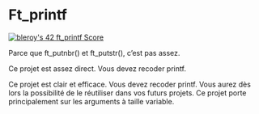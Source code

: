 # Ft_printf

[![bleroy's 42 ft_printf Score](https://badge42.vercel.app/api/v2/cl20ljboz005009l98d0knx65/project/2403751)](https://github.com/JaeSeoKim/badge42)

Parce que ft_putnbr() et ft_putstr(), c’est pas assez.

Ce projet est assez direct. Vous devez recoder printf.


Ce projet est clair et efficace. Vous devez recoder printf. Vous aurez dès lors la possibilité de le réutiliser dans vos futurs projets. Ce projet porte principalement sur les arguments à taille variable.
